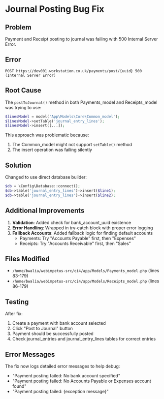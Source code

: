 # Journal Posting Bug Fix

## Problem
Payment and Receipt posting to journal was failing with 500 Internal Server Error.

## Error
```
POST https://dev001.workstation.co.uk/payments/post/{uuid} 500 (Internal Server Error)
```

## Root Cause
The `postToJournal()` method in both Payments_model and Receipts_model was trying to use:
```php
$linesModel = model('App\Models\Core\Common_model');
$linesModel->setTable('journal_entry_lines');
$linesModel->insert([...]);
```

This approach was problematic because:
1. The Common_model might not support `setTable()` method
2. The insert operation was failing silently

## Solution
Changed to use direct database builder:
```php
$db = \Config\Database::connect();
$db->table('journal_entry_lines')->insert($line1);
$db->table('journal_entry_lines')->insert($line2);
```

## Additional Improvements
1. **Validation**: Added check for bank_account_uuid existence
2. **Error Handling**: Wrapped in try-catch block with proper error logging
3. **Fallback Accounts**: Added fallback logic for finding default accounts
   - Payments: Try "Accounts Payable" first, then "Expenses"
   - Receipts: Try "Accounts Receivable" first, then "Sales"

## Files Modified
- `/home/bwalia/webimpetus-src/ci4/app/Models/Payments_model.php` (lines 83-179)
- `/home/bwalia/webimpetus-src/ci4/app/Models/Receipts_model.php` (lines 86-179)

## Testing
After fix:
1. Create a payment with bank account selected
2. Click "Post to Journal" button
3. Payment should be successfully posted
4. Check journal_entries and journal_entry_lines tables for correct entries

## Error Messages
The fix now logs detailed error messages to help debug:
- "Payment posting failed: No bank account specified"
- "Payment posting failed: No Accounts Payable or Expenses account found"
- "Payment posting failed: {exception message}"
